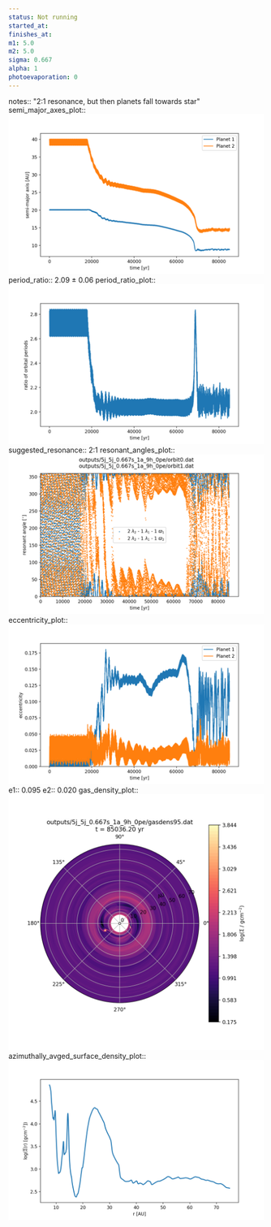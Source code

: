 ```yaml
---
status: Not running
started_at:
finishes_at:
m1: 5.0
m2: 5.0
sigma: 0.667
alpha: 1
photoevaporation: 0
---
```


notes:: "2:1 resonance, but then planets fall towards star"
semi_major_axes_plot:: ![semi_major_axes_5j_5j_0.667s_1a_9h_0pe.png](plots/semi_major_axes/semi_major_axes_5j_5j_0.667s_1a_9h_0pe.png)
period_ratio:: 2.09 ± 0.06
period_ratio_plot:: ![period_ratio_5j_5j_0.667s_1a_9h_0pe.png](plots/period_ratio/period_ratio_5j_5j_0.667s_1a_9h_0pe.png)
suggested_resonance:: 2:1
resonant_angles_plot:: ![resonant_angles_5j_5j_0.667s_1a_9h_0pe.png](plots/resonant_angles/resonant_angles_5j_5j_0.667s_1a_9h_0pe.png)
eccentricity_plot:: ![eccentricity_5j_5j_0.667s_1a_9h_0pe.png](plots/eccentricity/eccentricity_5j_5j_0.667s_1a_9h_0pe.png)
e1:: 0.095
e2:: 0.020
gas_density_plot:: ![gas_density_5j_5j_0.667s_1a_9h_0pe.png](plots/gas_density/gas_density_5j_5j_0.667s_1a_9h_0pe.png)
azimuthally_avged_surface_density_plot:: ![azimuthally_avged_surface_density_5j_5j_0.667s_1a_9h_0pe.png](plots/azimuthally_avged_surface_density/azimuthally_avged_surface_density_5j_5j_0.667s_1a_9h_0pe.png)

